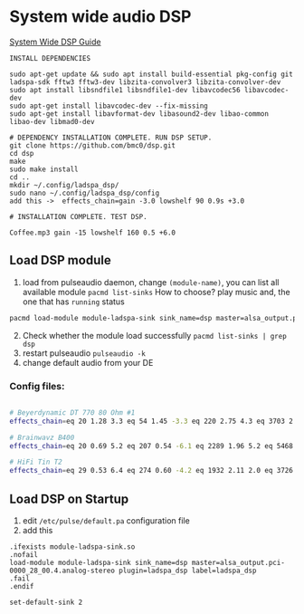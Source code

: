 # System wide audio DSP

[System Wide DSP Guide](https://github.com/bmc0/dsp/wiki/System-Wide-DSP-Guide)

```
INSTALL DEPENDENCIES

sudo apt-get update && sudo apt install build-essential pkg-config git ladspa-sdk fftw3 fftw3-dev libzita-convolver3 libzita-convolver-dev 
sudo apt install libsndfile1 libsndfile1-dev libavcodec56 libavcodec-dev
sudo apt-get install libavcodec-dev --fix-missing
sudo apt-get install libavformat-dev libasound2-dev libao-common libao-dev libmad0-dev

# DEPENDENCY INSTALLATION COMPLETE. RUN DSP SETUP.
git clone https://github.com/bmc0/dsp.git
cd dsp
make
sudo make install
cd ..
mkdir ~/.config/ladspa_dsp/
sudo nano ~/.config/ladspa_dsp/config
add this ->  effects_chain=gain -3.0 lowshelf 90 0.9s +3.0
	
# INSTALLATION COMPLETE. TEST DSP.

Coffee.mp3 gain -15 lowshelf 160 0.5 +6.0
```

## Load DSP module
1. load from pulseaudio daemon, change `(module-name)`, you can list all available module `pacmd list-sinks` 
   How to choose? play music and, the one that has `running` status
```bash
pacmd load-module module-ladspa-sink sink_name=dsp master=alsa_output.pci-0000_28_00.4.analog-stereo plugin=ladspa_dsp label=ladspa_dsp
```
2. Check whether the module load successfully
`pacmd list-sinks | grep dsp`
3. restart pulseaudio
`pulseaudio -k`
4. change default audio from your DE

### Config files:
```bash

# Beyerdynamic DT 770 80 Ohm #1
effects_chain=eq 20 1.28 3.3 eq 54 1.45 -3.3 eq 220 2.75 4.3 eq 3703 2.84 10.8 eq 18582 0.03 -4.5 eq 137 4.75 -1.4 eq 2254 2.98 -2.4 eq 2773 0.34 0.9 eq 7161 1.84 -3.8 eq 9225 1.26 2.8

# Brainwavz B400
effects_chain=eq 20 0.69 5.2 eq 207 0.54 -6.1 eq 2289 1.96 5.2 eq 5468 1.46 5.8 eq 12755 1.26 6.4 eq 879 2.94 1.8 eq 2333 1.58 0.7 eq 8435 5.68 -3.4 eq 9290 0.39 3.2 eq 16465 0.04 -2.3

# HiFi Tin T2
effects_chain=eq 29 0.53 6.4 eq 274 0.60 -4.2 eq 1932 2.11 2.0 eq 3726 2.69 3.9 eq 6217 3.58 6.3 eq 970 5.54 1.1 eq 9464 4.50 2.5 eq 19213 0.36 -2.2 eq 19858 0.32 -6.6
```

## Load DSP on Startup
1. edit `/etc/pulse/default.pa` configuration file
2. add this
```
.ifexists module-ladspa-sink.so
.nofail
load-module module-ladspa-sink sink_name=dsp master=alsa_output.pci-0000_28_00.4.analog-stereo plugin=ladspa_dsp label=ladspa_dsp
.fail
.endif

set-default-sink 2
```
